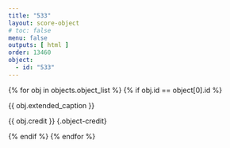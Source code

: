 ```yaml
---
title: "533"
layout: score-object
# toc: false
menu: false
outputs: [ html ]
order: 13460
object:
  - id: "533"
---
```


{% for obj in objects.object_list %}
{% if obj.id == object[0].id %}

{{ obj.extended_caption }}

{{ obj.credit }} {.object-credit}

{% endif %}
{% endfor %}
